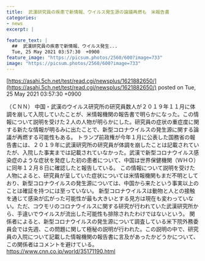 ```yaml
---
title:  武漢研究員の疾患で新情報、ウイルス発生源の論議再燃も　米報告書  
categories:
- news
excerpt: |
  
feature_text: |
  ##  武漢研究員の疾患で新情報、ウイルス発生...
  Tue, 25 May 2021 03:57:30  +0900
feature_image: "https://picsum.photos/2560/600?image=733"
image: "https://picsum.photos/2560/600?image=733"
---
```


[https://asahi.5ch.net/test/read.cgi/newsplus/1621882650/](https://asahi.5ch.net/test/read.cgi/newsplus/1621882650/)
posted on Tue, 25 May 2021 03:57:30  +0900

<!--more-->

（ＣＮＮ） 中国・武漢のウイルス研究所の研究員数人が２０１９年１１月に体調を崩して入院していたことが、米情報機関の報告書で明らかになった。この情報について説明を受けた２人の人物が明らかにした。研究員の症状の重症度に関する新たな情報が明るみに出たことで、新型コロナウイルスの発生源に関する論議が再燃する可能性もある。 トランプ前政権が今年１月に公表した国務省の報告書には、２０１９年に武漢研究所の研究員が体調を崩したことは記載されていたが、入院した事実までは記載されていなかった。武漢で新型コロナウイルス感染症のような症状を発症した初の患者について、中国は世界保健機関（ＷＨＯ）に同年１２月８日に確認したと報告している。 この情報について説明を受けた人物によると、研究員が呈していた症状については米情報機関もまだ不明としており、新型コロナウイルスの発生源については、中国から来たという事実以上のことは確証を持つには至っていない。 新型コロナウイルスは動物と人との接触を通じて感染が広がった可能性が最も大きいとする見方は現在も変わっていない。ただ、コウモリのコロナウイルスに関する研究が行われていた武漢研究所から、手違いでウイルスが流出した可能性も排除されたわけではないという。 関係者によると、新型コロナウイルスの発生源について調査している米下院外務委員会では先週、この問題に関して極秘の説明が行われた。この説明の中で、研究員の入院について記載した情報機関の報告書に言及があったかどうかについて、この関係者はコメントを避けている。 https://www.cnn.co.jp/world/35171190.html
